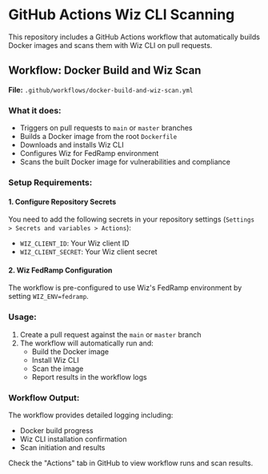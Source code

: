 # GitHub Actions Wiz CLI Scanning

This repository includes a GitHub Actions workflow that automatically builds Docker images and scans them with Wiz CLI on pull requests.

## Workflow: Docker Build and Wiz Scan

**File:** `.github/workflows/docker-build-and-wiz-scan.yml`

### What it does:
- Triggers on pull requests to `main` or `master` branches
- Builds a Docker image from the root `Dockerfile`
- Downloads and installs Wiz CLI
- Configures Wiz for FedRamp environment
- Scans the built Docker image for vulnerabilities and compliance

### Setup Requirements:

#### 1. Configure Repository Secrets
You need to add the following secrets in your repository settings (`Settings > Secrets and variables > Actions`):

- `WIZ_CLIENT_ID`: Your Wiz client ID
- `WIZ_CLIENT_SECRET`: Your Wiz client secret

#### 2. Wiz FedRamp Configuration
The workflow is pre-configured to use Wiz's FedRamp environment by setting `WIZ_ENV=fedramp`.

### Usage:
1. Create a pull request against the `main` or `master` branch
2. The workflow will automatically run and:
   - Build the Docker image
   - Install Wiz CLI
   - Scan the image
   - Report results in the workflow logs

### Workflow Output:
The workflow provides detailed logging including:
- Docker build progress
- Wiz CLI installation confirmation
- Scan initiation and results

Check the "Actions" tab in GitHub to view workflow runs and scan results.